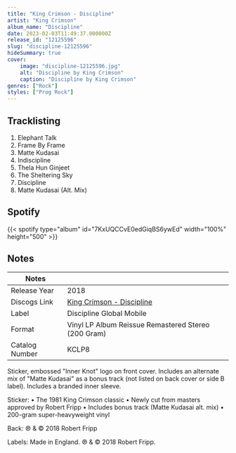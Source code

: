 ```yaml
---
title: "King Crimson - Discipline"
artist: "King Crimson"
album_name: "Discipline"
date: 2023-02-03T11:49:37.000000Z
release_id: "12125596"
slug: "discipline-12125596"
hideSummary: true
cover:
    image: "discipline-12125596.jpg"
    alt: "Discipline by King Crimson"
    caption: "Discipline by King Crimson"
genres: ["Rock"]
styles: ["Prog Rock"]
---
```


## Tracklisting
1. Elephant Talk
2. Frame By Frame
3. Matte Kudasai
4. Indiscipline
5. Thela Hun Ginjeet
6. The Sheltering Sky
7. Discipline
8. Matte Kudasai (Alt. Mix)


## Spotify
{{< spotify type="album" id="7KxUQCCvE0edGiqBS6ywEd" width="100%" height="500" >}}



## Notes
| Notes          |             |
| ---------------| ----------- |
| Release Year   | 2018 |
| Discogs Link   | [King Crimson - Discipline](https://www.discogs.com/release/12125596-King-Crimson-Discipline) |
| Label          | Discipline Global Mobile |
| Format         | Vinyl LP Album Reissue Remastered Stereo (200 Gram) |
| Catalog Number | KCLP8 |

Sticker, embossed "Inner Knot" logo on front cover.
Includes an alternate mix of "Matte Kudasai" as a bonus track (not listed on back cover or side B label).
Includes a branded inner sleeve.

Sticker:
• The 1981 King Crimson classic
• Newly cut from masters approved by Robert Fripp
• Includes bonus track (Matte Kudasai alt. mix)
• 200-gram super-heavyweight vinyl

Back:
℗ & © 2018 Robert Fripp

Labels:
Made in England. ℗ & © 2018 Robert Fripp.

